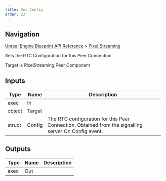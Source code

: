 ```yaml
---
title: Set Config
order: 23
---
```

## Navigation

[Unreal Engine Blueprint API Reference](https://dev.epicgames.com/documentation/en-us/unreal-engine/BlueprintAPI) > [Pixel Streaming](https://dev.epicgames.com/documentation/en-us/unreal-engine/BlueprintAPI/PixelStreaming)

Sets the RTC Configuration for this Peer Connection.

Target is PixelStreaming Peer Component

## Inputs

| Type | Name | Description |
| --- | --- | --- |
| exec | In |  |
| object | Target |  |
| struct | Config | The RTC configuration for this Peer Connection. Obtained from the signalling server On Config event. |

## Outputs

| Type | Name | Description |
| --- | --- | --- |
| exec | Out |  |
